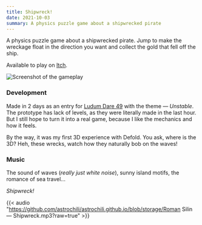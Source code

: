 ```yaml
---
title: Shipwreck!
date: 2021-10-03
summary: A physics puzzle game about a shipwrecked pirate
---
```


A physics puzzle game about a shipwrecked pirate. Jump to make the wreckage float in the direction you want and collect the gold that fell off the ship.

Available to play on [Itch](https://astrochili.itch.io/shipwreck).

![Screenshot of the gameplay](shipwreck.jpg)

### Development

Made in 2 days as an entry for [Ludum Dare 49](https://ldjam.com/events/ludum-dare/49/shipwreck/) with the theme — *Unstable*. The prototype has lack of levels, as they were literally made in the last hour. But I still hope to turn it into a real game, because I like the mechanics and how it feels.

By the way, it was my first 3D experience with Defold. You ask, where is the 3D? Heh, these wrecks, watch how they naturally bob on the waves!

### Music

The sound of waves (*really just white noise*), sunny island motifs, the romance of sea travel...

*Shipwreck!*

{{< audio "https://github.com/astrochili/astrochili.github.io/blob/storage/Roman Silin — Shipwreck.mp3?raw=true" >}}
